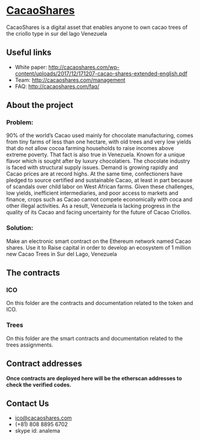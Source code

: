 # [CacaoShares](http://cacaoshares.com)
CacaoShares is a digital asset that enables anyone to own cacao trees of the criollo type in sur del lago Venezuela
## Useful links
- White paper: http://cacaoshares.com/wp-content/uploads/2017/12/171207-cacao-shares-extended-english.pdf
- Team: http://cacaoshares.com/management
- FAQ: http://cacaoshares.com/faq/
## About the project
### Problem:
90% of the world’s Cacao used mainly for chocolate manufacturing, comes from tiny farms of less than one hectare, with old trees and very low yields that do not allow cocoa farming households to raise incomes above extreme poverty. That fact is also true in Venezuela. Known for a unique flavor which is sought after by luxury chocolatiers. The chocolate industry is faced with structural supply issues. Demand is growing rapidly and Cacao prices are at record highs. At the same time, confectioners have pledged to source certified and sustainable Cacao, at least in part because of scandals over child labor on West African farms. Given these challenges, low yields, inefficient intermediaries, and poor access to markets and finance, crops such as Cacao cannot compete economically with coca and other illegal activities. As a result, Venezuela is lacking progress in the quality of its Cacao and facing uncertainty for the future of Cacao Criollos.
### Solution:
Make an electronic smart contract on the Ethereum network named Cacao shares. Use it to Raise capital in order to develop an ecosystem of 1 million new Cacao Trees in Sur del Lago, Venezuela
## The contracts
### ICO
On this folder are the contracts and documentation related to the token and ICO. 
### Trees
On this folder are the smart contracts and documentation related to the trees assignments.
## Contract addresses
**Once contracts are deployed here will be the etherscan addresses to check the verified codes.**
## Contact Us
- ico@cacaoshares.com
- (+81) 808 8895 6702
- skype id: analema